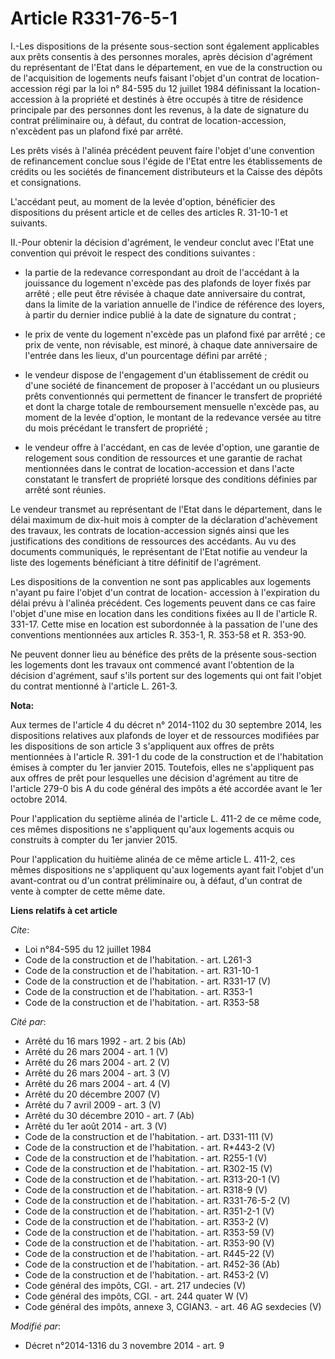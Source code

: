 # Article R331-76-5-1

I.-Les dispositions de la présente sous-section sont également applicables aux prêts consentis à des personnes morales, après
décision d'agrément du représentant de l'Etat dans le département, en vue de la construction ou de l'acquisition de logements
neufs faisant l'objet d'un contrat de location-accession régi par la loi n° 84-595 du 12 juillet 1984 définissant la
location-accession à la propriété et destinés à être occupés à titre de résidence principale par des personnes dont les
revenus, à la date de signature du contrat préliminaire ou, à défaut, du contrat de location-accession, n'excèdent pas un
plafond fixé par arrêté. 

Les prêts visés à l'alinéa précédent peuvent faire l'objet d'une convention de refinancement conclue sous l'égide de l'Etat
entre les établissements de crédits ou les sociétés de financement distributeurs et la Caisse des dépôts et consignations. 

L'accédant peut, au moment de la levée d'option, bénéficier des dispositions du présent article et de celles des articles R.
31-10-1 et suivants. 

II.-Pour obtenir la décision d'agrément, le vendeur conclut avec l'Etat une convention qui prévoit le respect des conditions
suivantes :

- la partie de la redevance correspondant au droit de l'accédant à la jouissance du logement n'excède pas des plafonds de
loyer fixés par arrêté ; elle peut être révisée à chaque date anniversaire du contrat, dans la limite de la variation
annuelle de l'indice de référence des loyers, à partir du dernier indice publié à la date de signature du contrat ;

- le prix de vente du logement n'excède pas un plafond fixé par arrêté ; ce prix de vente, non révisable, est minoré, à
chaque date anniversaire de l'entrée dans les lieux, d'un pourcentage défini par arrêté ;

- le vendeur dispose de l'engagement d'un établissement de crédit ou d'une société de financement de proposer à l'accédant un
ou plusieurs prêts conventionnés qui permettent de financer le transfert de propriété et dont la charge totale de
remboursement mensuelle n'excède pas, au moment de la levée d'option, le montant de la redevance versée au titre du mois
précédant le transfert de propriété ;

- le vendeur offre à l'accédant, en cas de levée d'option, une garantie de relogement sous condition de ressources et une
garantie de rachat mentionnées dans le contrat de location-accession et dans l'acte constatant le transfert de propriété
lorsque des conditions définies par arrêté sont réunies. 

Le vendeur transmet au représentant de l'Etat dans le département, dans le délai maximum de dix-huit mois à compter de la
déclaration d'achèvement des travaux, les contrats de location-accession signés ainsi que les justifications des conditions
de ressources des accédants. Au vu des documents communiqués, le représentant de l'Etat notifie au vendeur la liste des
logements bénéficiant à titre définitif de l'agrément. 

Les dispositions de la convention ne sont pas applicables aux logements n'ayant pu faire l'objet d'un contrat de location-
accession à l'expiration du délai prévu à l'alinéa précédent. Ces logements peuvent dans ce cas faire l'objet d'une mise en
location dans les conditions fixées au II de l'article R. 331-17. Cette mise en location est subordonnée à la passation de
l'une des conventions mentionnées aux articles R. 353-1, R. 353-58 et R. 353-90. 

Ne peuvent donner lieu au bénéfice des prêts de la présente sous-section les logements dont les travaux ont commencé avant
l'obtention de la décision d'agrément, sauf s'ils portent sur des logements qui ont fait l'objet du contrat mentionné à
l'article L. 261-3.

**Nota:**

Aux termes de l'article 4 du décret n° 2014-1102 du 30 septembre 2014, les dispositions relatives aux plafonds de loyer et de
ressources modifiées par les dispositions de son article 3 s'appliquent aux offres de prêts mentionnées à l'article R. 391-1
du code de la construction et de l'habitation émises à compter du 1er janvier 2015. Toutefois, elles ne s'appliquent pas aux
offres de prêt pour lesquelles une décision d'agrément au titre de l'article 279-0 bis A du code général des impôts a été
accordée avant le 1er octobre 2014.

Pour l'application du septième alinéa de l'article L. 411-2 de ce même code, ces mêmes dispositions ne s'appliquent qu'aux
logements acquis ou construits à compter du 1er janvier 2015.

Pour l'application du huitième alinéa de ce même article L. 411-2, ces mêmes dispositions ne s'appliquent qu'aux logements
ayant fait l'objet d'un avant-contrat ou d'un contrat préliminaire ou, à défaut, d'un contrat de vente à compter de cette
même date.

**Liens relatifs à cet article**

_Cite_:

  - Loi n°84-595 du 12 juillet 1984
  - Code de la construction et de l'habitation. - art. L261-3
  - Code de la construction et de l'habitation. - art. R31-10-1
  - Code de la construction et de l'habitation. - art. R331-17 (V)
  - Code de la construction et de l'habitation. - art. R353-1
  - Code de la construction et de l'habitation. - art. R353-58

_Cité par_:

  - Arrêté du 16 mars 1992 - art. 2 bis (Ab)
  - Arrêté du 26 mars 2004 - art. 1 (V)
  - Arrêté du 26 mars 2004 - art. 2 (V)
  - Arrêté du 26 mars 2004 - art. 3 (V)
  - Arrêté du 26 mars 2004 - art. 4 (V)
  - Arrêté du 20 décembre 2007 (V)
  - Arrêté du 7 avril 2009 - art. 3 (V)
  - Arrêté du 30 décembre 2010 - art. 7 (Ab)
  - Arrêté du 1er août 2014 - art. 3 (V)
  - Code de la construction et de l'habitation. - art. D331-111 (V)
  - Code de la construction et de l'habitation. - art. R*443-2 (V)
  - Code de la construction et de l'habitation. - art. R255-1 (V)
  - Code de la construction et de l'habitation. - art. R302-15 (V)
  - Code de la construction et de l'habitation. - art. R313-20-1 (V)
  - Code de la construction et de l'habitation. - art. R318-9 (V)
  - Code de la construction et de l'habitation. - art. R331-76-5-2 (V)
  - Code de la construction et de l'habitation. - art. R351-2-1 (V)
  - Code de la construction et de l'habitation. - art. R353-2 (V)
  - Code de la construction et de l'habitation. - art. R353-59 (V)
  - Code de la construction et de l'habitation. - art. R353-90 (V)
  - Code de la construction et de l'habitation. - art. R445-22 (V)
  - Code de la construction et de l'habitation. - art. R452-36 (Ab)
  - Code de la construction et de l'habitation. - art. R453-2 (V)
  - Code général des impôts, CGI. - art. 217 undecies (V)
  - Code général des impôts, CGI. - art. 244 quater W (V)
  - Code général des impôts, annexe 3, CGIAN3. - art. 46 AG sexdecies (V)

_Modifié par_:

  - Décret n°2014-1316 du 3 novembre 2014 - art. 9

